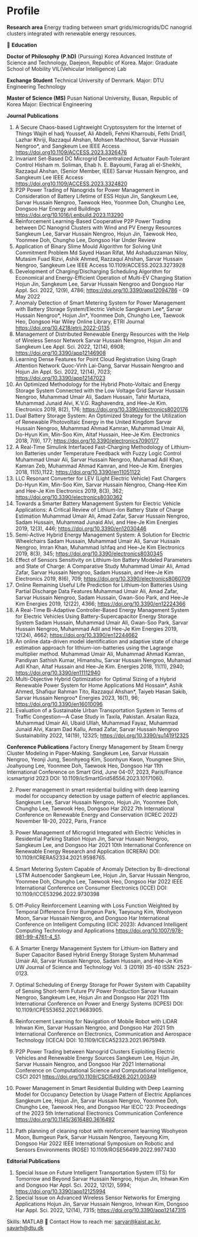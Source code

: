 # Profile
 **Research area**
 Energy trading between smart grids/microgrids/DC nanogrid clusters integrated with renewable energy resources.
 
🏫 **Education**

**Doctor of Philosophy (P.hD)** (Pursuing) 
Korea Advanced Institute of Science and Technology, Daejeon, Republic of Korea.
Major: Graduate School of Mobility 
VIL(Vehicular Intelligence) Lab

**Exchange Student**
Technical University of Denmark.
Major: DTU Engineering Technology

**Master of Science (MS)**
Pusan National University, Busan, Republic of Korea
Major: Electrical Engineering

 **Journal Publications**
1) A Secure Chaos-based Lightweight Cryptosystem for the Internet of Things
Wajih el hadj Youssef, Ali Abdelli, Fehmi Kharroubi, Fethi Dridi1, Lazhar Khriji, Razzaqul Ahshan, Mohsen Machhout, Sarvar Hussain Nengroo*, and Sangkeum Lee
IEEE Access https://doi.org10.1109/ACCESS.2023.3326476
2) Invariant Set-Based DC Microgrid Decentralized Actuator Fault-Tolerant Control
Hisham m. Soliman, Ehab h. E. Bayoumi, Farag ali el-Sheikhi, Razzaqul Ahshan, (Senior Member, IEEE) Sarvar Hussain Nengroo, and Sangkeum Lee
IEEE Access https://doi.org10.1109/ACCESS.2023.3324820
3) P2P Power Trading of Nanogrids for Power Management in Consideration of Battery Lifetime of ESS
Hojun Jin, Sangkeum Lee, Sarvar Hussain Nengroo, Taewook Heo, Yoonmee Doh, Chungho Lee, Dongsoo Har 
Energy and Buildings https://doi.org/10.1016/j.enbuild.2023.113290
4) Reinforcement Learning-Based Cooperative P2P Power Trading between DC Nanogrid Clusters with Wind and PV Energy Resources
Sangkeum Lee, Sarvar Hussain Nengroo, Hojun Jin, Taewook Heo, Yoonmee Doh, Chungho Lee, Dongsoo Har
Under Review 
5) Application of Binary Slime Mould Algorithm for Solving Unit Commitment Problem
Md Sayed Hasan Rifat, Md Ashaduzzaman Niloy, Mutasim Fuad Rizvi, Ashik Ahmed, Razzaqul Ahshan, Sarvar Hussain Nengroo, Sangkeum Lee
IEEE Access 10.1109/ACCESS.2023.3273928   
6) Development of Charging/Discharging Scheduling Algorithm for Economical and Energy-Efficient Operation of Multi-EV Charging Station
Hojun Jin, Sangkeum Lee, Sarvar Hussain Nengroo and Dongsoo Har
Appl. Sci. 2022, 12(9), 4786; https://doi.org/10.3390/app12094786 - 09 May 2022 
7) Anomaly Detection of Smart Metering System for Power Management with Battery Storage System/Electric Vehicle
Sangkeum Lee*, Sarvar Hussain Nengroo*, Hojun Jin*, Yoonmee Doh, Chungho Lee, Taewook Heo, Dongsoo Har
Wiley Online Library, ETRI Journal https://doi.org/10.4218/etrij.2022-0135
8) Management of Distributed Renewable Energy Resources with the Help of Wireless Sensor Network
Sarvar Hussain Nengroo, Hojun Jin and Sangkeum Lee
Appl. Sci. 2022, 12(14), 6908; https://doi.org/10.3390/app12146908
9) Learning Dense Features for Point Cloud Registration Using Graph Attention Network 
Quoc-Vinh Lai-Dang, Sarvar Hussain Nengroo and Hojun Jin
Appl. Sci. 2022, 12(14), 7023; https://doi.org/10.3390/app12147023
10) An Optimized Methodology for the Hybrid Photo-Voltaic and Energy Storage System Connected with the Low Voltage Grid 
Sarvar Hussain Nengroo, Muhammad Umair Ali, Sadam Hussain, Tahir Murtaza, Muhammad Junaid Alvi, K.V.G. Raghavendra, and Hee-Je Kim.
Electronics 2019, 8(2), 176; https://doi.org/10.3390/electronics8020176
11) Dual Battery Storage System: An Optimized Strategy for the Utilization of Renewable Photovoltaic Energy in the United Kingdom
Sarvar Hussain Nengroo, Muhammad Ahmad Kamran, Muhammad Umair Ali, Do-Hyun Kim, Min-Soo Kim, Altaf Hussain, Hee-Je Kim.
Electronics 2018, 7(9), 177; https://doi.org/10.3390/electronics7090177
12) A Real-Time Simulink Interfaced Fast-Charging Methodology of Lithium-Ion Batteries under Temperature Feedback with Fuzzy Logic Control
Muhammad Umair Ali, Sarvar Hussain Nengroo, Muhamad Adil Khan, Kamran Zeb, Muhammad Ahmad Kamran, and Hee-Je Kim.
Energies 2018, 11(5),1122; https://doi.org/10.3390/en11051122
13) LLC Resonant Converter for LEV (Light Electric Vehicle) Fast Chargers
Do-Hyun Kim, Min-Soo Kim, Sarvar Hussain Nengroo, Chang-Hee Kim and Hee-Je Kim
Electronics 2019, 8(3), 362; https://doi.org/10.3390/electronics8030362
14) Towards a Smarter Battery Management System for Electric Vehicle Applications: A Critical Review of Lithium-Ion Battery State of Charge Estimation
Muhammad Umair Ali, Amad Zafar, Sarvar Hussain Nengroo, Sadam Hussain, Muhammad Junaid Alvi, and Hee-Je Kim
Energies 2019, 12(3), 446; https://doi.org/10.3390/en12030446
15) Semi-Active Hybrid Energy Management System: A Solution for Electric Wheelchairs
Sadam Hussain, Muhammad Umair Ali, Sarvar Hussain Nengroo, Imran Khan, Muhammad Ishfaq and Hee-Je Kim
Electronics 2019, 8(3), 345; https://doi.org/10.3390/electronics8030345 
16) Effect of Sensors Sensitivity on Lithium-Ion Battery Modeled Parameters and State of Charge: A Comparative Study
Muhammad Umair Ali, Amad Zafar, Sarvar Hussain Nengroo, Sadam Hussain, and Hee-Je Kim 
Electronics 2019, 8(6), 709; https://doi.org/10.3390/electronics8060709 
17) Online Remaining Useful Life Prediction for Lithium-Ion Batteries Using Partial Discharge Data Features
Muhammad Umair Ali, Amad Zafar, Sarvar Hussain Nengroo, Sadam Hussain, Gwan-Soo Park, and Hee-Je Kim
Energies 2019, 12(22), 4366; https://doi.org/10.3390/en12224366
18) A Real-Time Bi-Adaptive Controller-Based Energy Management System for Electric Vehicles Using Battery-Supercapacitor Energy Storage System
Sadam Hussain, Muhammad Umair Ali, Gwan-Soo Park, Sarvar Hussain Nengroo, Muhammad Adil and Hee-Je Kim
Energies 2019, 12(24), 4662; https://doi.org/10.3390/en12244662
19) An online data-driven model identification and adaptive state of charge estimation approach for lithium-ion-batteries using the Lagrange multiplier method.
Muhammad Umair Ali, Muhammad Ahmad Kamran, Pandiyan Sathish Kumar, Himanshu, Sarvar Hussain Nengroo, Muhamad Adil Khan, Altaf Hussain and Hee-Je Kim.
Energies 2018, 11(11), 2940; https://doi.org/10.3390/en11112940
20) Multi-Objective Hybrid Optimization for Optimal Sizing of a Hybrid Renewable Power System for Home Applications
Md Hossain*, Ashik Ahmed, Shafiqur Rahman Tito, Razzaqul Ahshan*, Taiyeb Hasan Sakib, Sarvar Hussain Nengroo*
Energies 2023, 16(1), 96; https://doi.org/10.3390/en16010096
21) Evaluation of a Sustainable Urban Transportation System in Terms of Traffic Congestion—A Case Study in Taxila, Pakistan.
Arsalan Raza, Muhammad Umair Ali, Ubaid Ullah, Muhammad Fayaz, Muhammad Junaid Alvi, Karam Dad Kallu, Amad Zafar, Sarvar Hussain Nengroo
Sustainability 2022, 14(19), 12325; https://doi.org/10.3390/su141912325

**Conference Publications**
Factory Energy Management by Steam Energy Cluster Modeling in Paper-Making.
Sangkeum Lee, Sarvar Hussain Nengroo, Yeonji Jung, Seonhyeog Kim, Soonhyun Kwon, Youngmee Shin, Joahyoung Lee, Yoonmee Doh, Taewook Heo, Dongsoo Har
11th International Conference on Smart Grid, June 04-07, 2023, Paris/France icsmartgrid 2023
DOI: 10.1109/icSmartGrid58556.2023.10171060.

2) Power management in smart residential building with deep learning model for occupancy detection by usage pattern of electric appliances.
Sangkeum Lee, Sarvar Hussain Nengroo, Hojun Jin, Yoonmee Doh, Chungho Lee, Taewook Heo, Dongsoo Har
2022 7th International Conference on Renewable Energy and Conservation (ICREC 2022) November 18-20, 2022, Paris, France

3) Power Management of Microgrid Integrated with Electric Vehicles in Residential Parking Station
Hojun Jin, Sarvar Hussain Nengroo, Sangkeum Lee, and Dongsoo Har
2021 10th International Conference on Renewable Energy Research and Application (ICRERA)  DOI: 10.1109/ICRERA52334.2021.9598765. 

4) Smart Metering System Capable of Anomaly Detection by Bi-directional LSTM Autoencoder
Sangkeum Lee, Hojun Jin, Sarvar Hussain Nengroo, Yoonmee Doh, Chungho Lee, Taewook Heo, Dongsoo Har
2022 IEEE International Conference on Consumer Electronics (ICCE) DOI: 10.1109/ICCE53296.2022.9730398

5) Off-Policy Reinforcement Learning with Loss Function Weighted by Temporal Difference Error
Bumgeun Park, Taeyoung Kim, Woohyeon Moon, Sarvar Hussain Nengroo, and Dongsoo Har
International Conference on Intelligent Computing (ICIC 2023): Advanced Intelligent Computing Technology and Applications https://doi.org/10.1007/978-981-99-4761-4_51.

6) A Smarter Energy Management System for Lithium-ion Battery and Super Capacitor Based Hybrid Energy Storage System
Muhammad Umair Ali, Sarvar Hussain Nengroo, Sadam Hussain, and Hee-Je Kim
UW Journal of Science and Technology Vol. 3 (2019) 35-40 ISSN: 2523-0123.

7) Optimal Scheduling of Energy Storage for Power System with Capability of Sensing Short-term Future PV Power Production 
Sarvar Hussain Nengroo, Sangkeum Lee, Hojun Jin and Dongsoo Har
2021 11th International Conference on Power and Energy Systems (ICPES) DOI: 10.1109/ICPES53652.2021.9683905. 

8) Reinforcement Learning for Navigation of Mobile Robot with LiDAR
Inhwan Kim, Sarvar Hussain Nengroo, and Dongsoo Har
2021 5th International Conference on Electronics, Communication and Aerospace Technology (ICECA) DOI: 10.1109/ICECA52323.2021.9675949. 

9) P2P Power Trading between Nanogrid Clusters Exploiting Electric Vehicles and Renewable Energy Sources
Sangkeum Lee, Hojun Jin, Sarvar Hussain Nengroo, and Dongsoo Har
2021 International Conference on Computational Science and Computational Intelligence, CSCI 2021 https://doi.org/10.1109/CSCI54926.2021.00349

10) Power Management in Smart Residential Building with Deep Learning Model for Occupancy Detection by Usage Pattern of Electric Appliances
Sangkeum Lee, Hojun Jin, Sarvar Hussain Nengroo, Yoonmee Doh, Chungho Lee, Taewook Heo, and Dongsoo Har
IECC '23: Proceedings of the 2023 5th International Electronics Communication Conference https://doi.org/10.1145/3616480.3616492

11) Path planning of cleaning robot with reinforcement learning
Woohyeon Moon, Bumgeun Park, Sarvar Hussain Nengroo, Taeyoung Kim, Dongsoo Har
2022 IEEE International Symposium on Robotic and Sensors Environments (ROSE) 10.1109/ROSE56499.2022.9977430

**Editorial Publications**
1) Special Issue on Future Intelligent Transportation System (ITS) for Tomorrow and Beyond
Sarvar Hussain Nengroo, Hojun Jin, Inhwan Kim and Dongsoo Har
Appl. Sci. 2022, 12(12), 5994; https://doi.org/10.3390/app12125994
2) Special Issue on Advanced Wireless Sensor Networks for Emerging Applications
Hojun Jin, Sarvar Hussain Nengroo, Inhwan Kim, Dongsoo Har
Appl. Sci. 2022, 12(14), 7315; https://doi.org/10.3390/app12147315

Skills:  MATLAB
📩 Contact
How to reach me: sarvar@kaist.ac.kr, savarh@dtu.dk
